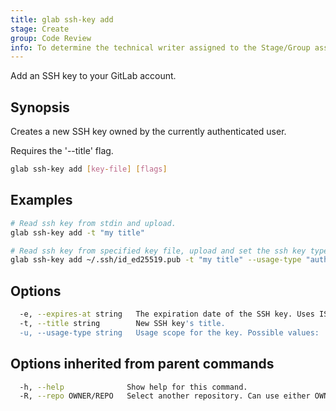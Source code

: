 ```yaml
---
title: glab ssh-key add
stage: Create
group: Code Review
info: To determine the technical writer assigned to the Stage/Group associated with this page, see https://about.gitlab.com/handbook/product/ux/technical-writing/#assignments
---
```


<!--
This documentation is auto generated by a script.
Please do not edit this file directly. Run `make gen-docs` instead.
-->

Add an SSH key to your GitLab account.

## Synopsis

Creates a new SSH key owned by the currently authenticated user.

Requires the '--title' flag.

```bash twoslash title="Terminal"
glab ssh-key add [key-file] [flags]
```

## Examples

```bash twoslash title="Terminal"
# Read ssh key from stdin and upload.
glab ssh-key add -t "my title"

# Read ssh key from specified key file, upload and set the ssh key type to "authentication".
glab ssh-key add ~/.ssh/id_ed25519.pub -t "my title" --usage-type "auth"
```

## Options

```bash twoslash title="Terminal"
  -e, --expires-at string   The expiration date of the SSH key. Uses ISO 8601 format: YYYY-MM-DDTHH:MM:SSZ.
  -t, --title string        New SSH key's title.
  -u, --usage-type string   Usage scope for the key. Possible values: 'auth', 'signing' or 'auth_and_signing'. Default value: 'auth_and_signing'. (default "auth_and_signing")
```

## Options inherited from parent commands

```bash twoslash title="Terminal"
  -h, --help              Show help for this command.
  -R, --repo OWNER/REPO   Select another repository. Can use either OWNER/REPO or `GROUP/NAMESPACE/REPO` format. Also accepts full URL or Git URL.
```
